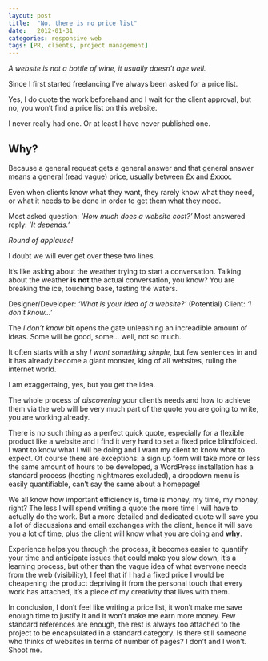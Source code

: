 ```yaml
---
layout: post
title:  "No, there is no price list"
date:   2012-01-31
categories: responsive web
tags: [PR, clients, project management]
---
```


_A website is not a bottle of wine, it usually doesn’t age well._

Since I first started freelancing I’ve always been asked for a price list.

Yes, I do quote the work beforehand and I wait for the client approval, but no, you won’t find a price list on this website.

I never really had one. Or at least I have never published one.

<h2>Why?</h2>
Because a general request gets a general answer and that general answer means a general (read vague) price, usually between &pound;x and &pound;xxxx.

Even when clients know what they want, they rarely know what they need, or what it needs to be done in order to get them what they need.

Most asked question: _‘How much does a website cost?’_
Most answered reply: _‘It depends.’_

_Round of applause!_

I doubt we will ever get over these two lines.

It’s like asking about the weather trying to start a conversation. Talking about the weather **is not** the actual conversation, you know? You are breaking the ice, touching base, tasting the waters.

Designer/Developer: _‘What is your idea of a website?’_
(Potential) Client: _‘I don’t know…’_

The _I don’t know_ bit opens the gate unleashing an increadible amount of ideas. Some will be good, some… well, not so much.

It often starts with a shy _I want something simple_, but few sentences in and it has already become a giant monster, king of all websites, ruling the internet world.

I am exaggertaing, yes, but you get the idea.

The whole process of _discovering_ your client’s needs and how to achieve them via the web will be very much part of the quote you are going to write, you are working already.

There is no such thing as a perfect quick quote, especially for a flexible product like a website and I find it very hard to set a fixed price blindfolded. I want to know what I will be doing and I want my client to know what to expect.
Of course there are exceptions: a sign up form will take more or less the same amount of hours to be developed, a WordPress installation has a standard process (hosting nightmares excluded), a dropdown menu is easily quantifiable, can’t say the same about a homepage!

We all know how important efficiency is, time is money, my time, my money, right? The less I will spend writing a quote the more time I will have to actually do the work.
But a more detailed and dedicated quote will save you a lot of discussions and email exchanges with the client, hence it will save you a lot of time, plus the client will know what you are doing and **why**.

Experience helps you through the process, it becomes easier to quantify your time and anticipate issues that could make you slow down, it’s a learning process, but other than the vague idea of what everyone needs from the web (visibility), I feel that if I had a fixed price I would be cheapening the product depriving it from the personal touch that every work has attached, it’s a piece of my creativity that lives with them.

In conclusion, I don’t feel like writing a price list, it won’t make me save enough time to justify it and it won’t make me earn more money.
Few standard references are enough, the rest is always too attached to the project to be encapsulated in a standard category.
Is there still someone who thinks of websites in terms of number of pages? I don’t and I won’t. Shoot me.